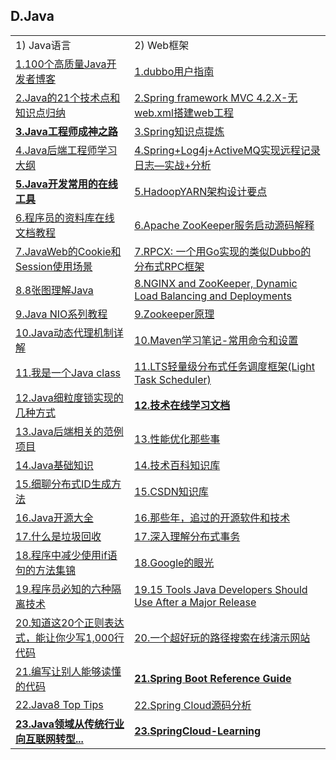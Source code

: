 <h2>D.Java</h2>

<table>
  <tr>
    <td>1) Java语言</td>
    <td>2) Web框架</td>
  </tr>
  <tr>
    <td><a href="http://easygeek.com.cn/topic/e93f9d5a4bfe446d9180f6f8fb23c658">1.100个高质量Java开发者博客</a></td>
    <td><a href="http://dubbo.io/User+Guide-zh.htm#UserGuide-zh-webservice%3A%2F%2F">1.dubbo用户指南</a></td>
  </tr>
  <tr>
    <td><a href="http://www.smartcitychina.cn/QianYanJiShu/2016-05/7112.html">2.Java的21个技术点和知识点归纳</a></td>
    <td><a href="http://blog.tingyun.com/web/article/detail/320">2.Spring framework MVC 4.2.X-无web.xml搭建web工程</a></td>
  </tr>
  <tr>
    <td><a href="http://www.hollischuang.com/archives/489"><strong>3.Java工程师成神之路</strong></a></td>
    <td><a href="http://blog.csdn.net/u013256816/article/details/51386182">3.Spring知识点提炼</a></td>
  </tr>
  <tr>
    <td><a href="http://www.rowkey.me/blog/2016/06/27/java-backend-study/">4.Java后端工程师学习大纲</a></td>
    <td><a href="http://my.oschina.net/itblog/blog/533730">4.Spring+Log4j+ActiveMQ实现远程记录日志&mdash;实战+分析</a></td>
  </tr>
  <tr>
    <td><a href="http://www.hollischuang.com/archives/1459"><strong>5.Java开发常用的在线工具</strong></a></td>
    <td><a href="http://shiyanjun.cn/archives/1119.html">5.HadoopYARN架构设计要点</a></td>
  </tr>
  <tr>
    <td><a href="http://w3cschool.codecloud.net/">6.程序员的资料库在线文档教程</a></td>
    <td><a href="http://www.ibm.com/developerworks/cn/opensource/os-cn-zookeeper-code/index.html">6.Apache ZooKeeper服务启动源码解释</a></td>
  </tr>
  <tr>
    <td><a href="http://www.jiagoushuo.com/article/1000082.html">7.JavaWeb的Cookie和Session使用场景</a></td>
    <td><a href="http://colobu.com/2016/05/26/RPCX-a-distributed-rpc-dubbo-like-framework-by-Go/">7.RPCX: 一个用Go实现的类似Dubbo的分布式RPC框架</a></td>
  </tr>
  <tr>
    <td><a href="http://www.importnew.com/11725.html">8.8张图理解Java</a></td>
    <td><a href="https://www.nginx.com/blog/nginx-and-zookeeper-dynamic-load-balancing-and-deployments/">8.NGINX and ZooKeeper, Dynamic Load Balancing and Deployments</a></td>
  </tr>
  <tr>
    <td><a href="http://www.importnew.com/18763.html">9.Java NIO系列教程</a></td>
    <td><a href="http://coderknock.com/blog/2016/07/25/Zookeeper.html">9.Zookeeper原理</a></td>
  </tr>
  <tr>
    <td><a href="http://blog.csdn.net/luanlouis/article/details/24589193">10.Java动态代理机制详解</a></td>
    <td><a href="http://blog.csdn.net/fw0124/article/details/48368695">10.Maven学习笔记-常用命令和设置</a></td>
  </tr>
  <tr>
    <td><a href="https://mp.weixin.qq.com/s?__biz=MzAxOTc0NzExNg==&amp;mid=416976590&amp;idx=1&amp;sn=22823ada76d8cfd26a43e8d3a7b7a60e">11.我是一个Java class</a></td>
    <td><a href="http://www.open-open.com/lib/view/open1434375729020.html">11.LTS轻量级分布式任务调度框架(Light Task Scheduler)</a></td>
  </tr>
  <tr>
    <td><a href="http://m.oschina.net/blog/673008">12.Java细粒度锁实现的几种方式</a></td>
    <td><a href="http://www.runoob.com/"><strong>12.技术在线学习文档</strong></a></td>
  </tr>
  <tr>
    <td><a href="http://wosyingjun.iteye.com/blog/2312553?hmsr=toutiao.io&amp;utm_medium=toutiao.io&amp;utm_source=toutiao.io">13.Java后端相关的范例项目</a></td>
    <td><a href="http://www.liuinsect.com/2016/05/14/%E6%80%A7%E8%83%BD%E4%BC%98%E5%8C%96%E9%82%A3%E4%BA%9B%E4%BA%8B/">13.性能优化那些事</a></td>
  </tr>
  <tr>
    <td><a href="http://bedoing.org/">14.Java基础知识</a></td>
    <td><a href="http://lib.csdn.net/index">14.技术百科知识库</a></td>
  </tr>
  <tr>
    <td><a href="http://sanpi.li/xi-liao-fen-bu-shi-id-sheng-cheng-fang-fa/">15.细聊分布式ID生成方法</a></td>
    <td><a href="http://lib.csdn.net/base/20/structure">15.CSDN知识库</a></td>
  </tr>
  <tr>
    <td><a href="http://www.open-open.com/">16.Java开源大全</a></td>
    <td><a href="http://mp.weixin.qq.com/s?__biz=MzI4NTA1MDEwNg==&amp;mid=403173621&amp;idx=1&amp;sn=ef02a7b7731eafa2dfbb74ea84a7fde3&amp;scene=0#wechat_redirect">16.那些年，追过的开源软件和技术</a></td>
  </tr>
  <tr>
    <td><a href="http://it.deepinmind.com/gc/2015/06/02/what-is-garbage-collection.html">17.什么是垃圾回收</a></td>
    <td><a href="http://www.codeceo.com/article/distributed-transaction.html">17.深入理解分布式事务</a></td>
  </tr>
  <tr>
    <td><a href="http://geek.csdn.net/news/detail/81154">18.程序中减少使用if语句的方法集锦</a></td>
    <td><a href="http://www.yinwang.org/blog-cn/2016/03/17/google-vision?hmsr=toutiao.io&amp;utm_medium=toutiao.io&amp;utm_source=toutiao.io">18.Google的眼光</a></td>
  </tr>
  <tr>
    <td><a href="http://mp.weixin.qq.com/s?__biz=MjM5Mjg4NDMwMA==&amp;mid=405373210&amp;idx=1&amp;sn=7f149479e9cbe7809bd40ccef1723a15#rd">19.程序员必知的六种隔离技术</a></td>
    <td><a href="https://www.javacodegeeks.com/2014/12/15-tools-java-developers-should-use-after-a-major-release.html">19.15 Tools Java Developers Should Use After a Major Release</a></td>
  </tr>
  <tr>
    <td><a href="http://www.jianshu.com/p/e7bb97218946">20.知道这20个正则表达式，能让你少写1,000行代码</a></td>
    <td><a href="http://www.webhek.com/pathfinding">20.一个超好玩的路径搜索在线演示网站</a></td>
  </tr>
  <tr>
    <td><a href="http://www.cnblogs.com/richieyang/p/4840614.html">21.编写让别人能够读懂的代码</a></td>
    <td><a href="http://docs.spring.io/spring-boot/docs/1.3.7.RELEASE/reference/htmlsingle/#using-boot-maven"><strong>21.Spring Boot Reference Guide</strong></a></td>
  </tr>
  <tr>
    <td><a href="http://www.rowkey.me/blog/2016/08/03/java-8-top-tips/">22.Java8 Top Tips</a></td>
    <td><a href="http://blog.didispace.com/springcloud-sourcecode-eureka/">22.Spring Cloud源码分析</a></td>
  </tr>
  <tr>
    <td><a href="http://www.jianshu.com/p/08789f8adf60"><strong>23.Java领域从传统行业向互联网转型...</strong></a></td>
    <td><a href="https://github.com/dyc87112/SpringCloud-Learning"><strong>23.SpringCloud-Learning</strong></a></td>
  </tr>
</table>
